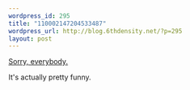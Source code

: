 ```yaml
--- 
wordpress_id: 295
title: "110002147204533487"
wordpress_url: http://blog.6thdensity.net/?p=295
layout: post
---
```

<a href="http://www.sorryeverybody.com">Sorry, everybody.</a>

It's actually pretty funny.
